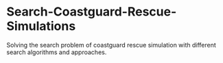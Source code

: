 # Search-Coastguard-Rescue-Simulations
Solving the search problem of coastguard rescue simulation with different search algorithms and approaches.
